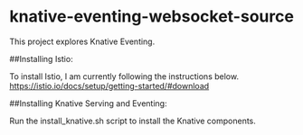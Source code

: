 # knative-eventing-websocket-source
This project explores Knative Eventing. 

##Installing Istio:

To install Istio, I am currently following the instructions below.
https://istio.io/docs/setup/getting-started/#download

##Installing Knative Serving and Eventing:

Run the install_knative.sh script to install the Knative components. 
